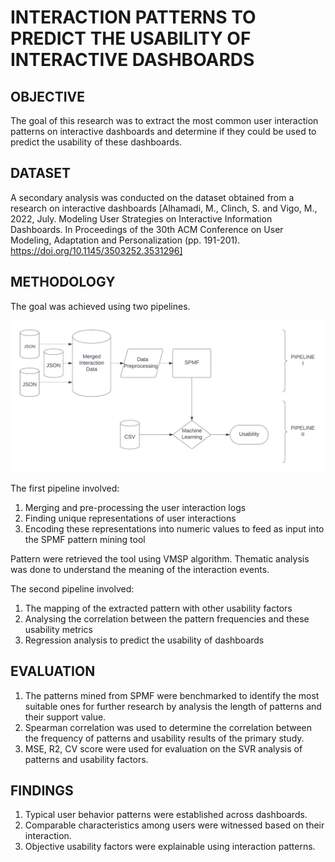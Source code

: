 # INTERACTION PATTERNS TO PREDICT THE USABILITY OF INTERACTIVE DASHBOARDS

## OBJECTIVE
The goal of this research was to extract the most common user interaction patterns on interactive dashboards and determine if they could be used to predict the usability of these dashboards. 

## DATASET

A secondary analysis was conducted on the dataset obtained  from a research on interactive dashboards [Alhamadi, M., Clinch, S. and Vigo, M., 2022, July. Modeling User Strategies on Interactive Information Dashboards. In Proceedings of the 30th ACM Conference on User Modeling, Adaptation and Personalization (pp. 191-201). https://doi.org/10.1145/3503252.3531296]  

## METHODOLOGY
The goal was achieved using two pipelines.

![Outline of the process of KDD from interaction patterns to determine usability](https://github.com/ssuurryyaaa/UoM_Dissertation/blob/main/images/METHOD.png)

The first pipeline involved:
1. Merging and pre-processing the user interaction logs
2. Finding unique representations of user interactions
3. Encoding these representations into numeric values to feed as input into the SPMF pattern mining tool

Pattern were retrieved the tool using VMSP algorithm.
Thematic analysis was done to understand the meaning of the interaction events.

The second pipeline involved:
1. The mapping of the extracted pattern with other usability factors
2. Analysing the correlation between the pattern frequencies and these usability metrics
3. Regression analysis to predict the usability of dashboards

## EVALUATION
1. The patterns mined from SPMF were benchmarked to identify the most suitable ones for further research by analysis the length of patterns and their support value.
2. Spearman correlation was used to determine the correlation between the frequency of patterns and usability results of the primary study.
3. MSE, R2, CV score were used for evaluation on the SVR analysis of patterns and usability factors.

## FINDINGS
1. Typical user behavior patterns were established across dashboards.
2. Comparable characteristics among users were witnessed based on their interaction.
3. Objective usability factors were explainable using interaction patterns.

